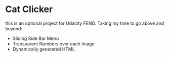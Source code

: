 # Cat Clicker
this is an optional project for Udacity FEND.  Taking my time to go above and beyond:

  - Sliding Side Bar Menu
  - Transparent Numbers over each Image
  - Dynamically generated HTML
  
